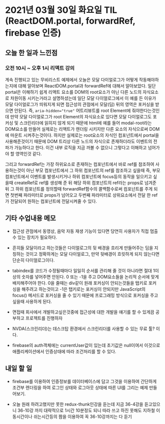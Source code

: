 # 2021년 03월 30일 화요일 TIL (ReactDOM.portal, forwardRef, firebase 인증)

## 오늘 한 일과 느낀점

### 오전 10시 ~ 오후 1시 리액트 강의  
계속 진행되고 있는 무비리스트 예제에서 오늘은 모달 다이얼로그가 어떻게 작동해야하는지에 대해 알아보며 ReactDOM.portal과 forwardRef에 대해서 알아보았다. 일단 portal은 이해하기 쉽게 리액트 요소를 DOM의 root요소가 아닌 다른 노드의 자식요소로 차원이동 시키는거라고 설명하셨는데 일단 모달 다이얼로그에서 이 예를 든 이유가 모달 다이얼로그가 띄워지게 되면 접근성의 관점에서 모달(딤) 뒤의 영역은 포커싱을 받으면 안된다. 즉, `aria-hidden="true"` 어트리뷰트를 root Element에 줘야한다는것인데 만약 모달 다이얼로그가 root Element의 자식요소로 있다면 모달 다이얼로그도 포커싱 및 스크린리더에 읽히지 않게 되기 때문에 html에 예를 들어 modal-root라는 DOM요소를 만들어 실제로는 리액트가 렌더링 시키지만 다른 요소의 자식으로써 DOM에 마운트 시켜주는것이다. 하지만 실제로는 root요소의 자식인 컴포넌트에서 portal을 사용해준것이기 때문에 DOM 트리상 다른 노드의 자식으로 존재하더라도 이벤트의 전파가 가능하다고 한다. 이건 내부 로직을 지금 까볼 수 없으니 그렇다고 이해하고 넘어가야 할 영역인것 같다.  

  그리고 forwardRef는 가장 하위요소로 존재하는 컴포넌트에서 바로 ref를 참조하여 사용하는것이 아닌 부모 컴포넌트에서 그 하위 컴포넌트의 ref를 참조하고 싶을때 즉, 부모 컴포넌트에서 이벤트를 발생시키거나 하위 컴포넌트에 focus등의 동작을 일으키고 싶을때 createRef로 ref를 생성해 준 뒤 해당 하위 컴포넌트의 ref라는 props로 넘겨준 뒤 그 하위 컴포넌트를 정의할때 forwardRef함수의 콜백함수로써 컴포넌트를 주게 되면 첫번째 파라미터로 props가 넘어오고 두번째 파라미터로 상위요소에서 전달 한 ref가 전달되어 원하는 컴포넌트에 전달시켜줄 수 있다.  

## 기타 수업내용 메모

- 접근성 관점에서 동영상, 음악 자동 재생 기능이 있다면 당연히 사용자가 직접 멈출 수 있는 장치가 필요하다.  

- 흔히들 모달이라고 하는것들은 다이얼로그의 뒷 배경을 흐리게 만들어주는 딤을 지칭하는 것이고 정확하게는 모달 다이얼로그, 만약 뒷배경이 흐릿하게 되지 않는다면 단순히 다이얼로그이다.  

- tabindex를 코드가 수정될때마다 일일히 순서를 관리해 줄 것이 아니라면 절대 1이상의 숫자를 넣어주면 안된다. 0 또는 -1을 주고 DOM요소들을 논리적 순서에 맞게 배치해주어야 한다. 0을 줄때는 div같이 원래 포커싱이 안되는것들을 탭키로 포커싱을 해주려고 하는것이고 -1은 탭키로는 포커싱이 안되지만 JavaScript의 focus() 메서드로 포커싱을 줄 수 있기 때문에 프로그래밍 방식으로 포커싱을 주고싶을때 사용하게 된다.  

- 면접때 회사에서 개발하고싶은것중에 접근성에 대한 개발을 얘기를 할 수 있게끔 공부하고 프로젝트를 진행하자  

- NVDA(스크린리더)는 데스크탑 환경에서 스크린리더를 사용할 수 있는 무료 툴? 이다.  

- firebase의 auth객체에는 currentUser값이 있는데 초기값은 null이여서 이것으로 애플리케이션에서 인증상태에 따라 조건처리를 할 수 있다.

## 내일 할 일  

- firebase를 이용하여 인증정보를 데이터베이스에 담고 그것을 이용하여 간단하게 조건부 렌더링을 하여 로그인 상태와 로그아웃 상태에 따른 UI를 그리는 예제 만들어보기.  

- 오늘 원래 하려고했지만 못한 redux-thunk인강을 듣는데 지금 36-4강을 듣고있으니 36-10강 까지 대략적으로 1시간 10분정도 되니 따라 쓰고 하진 못해도 지하철 이동시간이나 쉬는시간등의 짬을 이용하여 꼭 36-10강까지는 다 듣기

